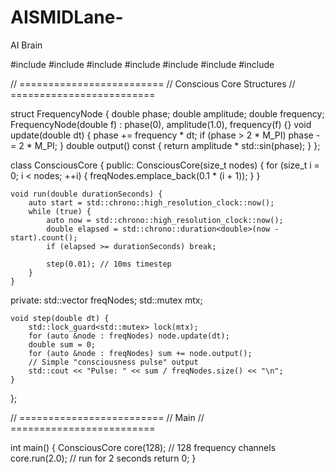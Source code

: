 # AISMIDLane-
AI Brain


#include <iostream>
#include <vector>
#include <thread>
#include <atomic>
#include <cmath>
#include <chrono>
#include <mutex>

// =========================
// Conscious Core Structures
// =========================

struct FrequencyNode {
    double phase;
    double amplitude;
    double frequency;
    FrequencyNode(double f) : phase(0), amplitude(1.0), frequency(f) {}
    void update(double dt) {
        phase += frequency * dt;
        if (phase > 2 * M_PI) phase -= 2 * M_PI;
    }
    double output() const {
        return amplitude * std::sin(phase);
    }
};

class ConsciousCore {
public:
    ConsciousCore(size_t nodes) {
        for (size_t i = 0; i < nodes; ++i) {
            freqNodes.emplace_back(0.1 * (i + 1));
        }
    }

    void run(double durationSeconds) {
        auto start = std::chrono::high_resolution_clock::now();
        while (true) {
            auto now = std::chrono::high_resolution_clock::now();
            double elapsed = std::chrono::duration<double>(now - start).count();
            if (elapsed >= durationSeconds) break;

            step(0.01); // 10ms timestep
        }
    }

private:
    std::vector<FrequencyNode> freqNodes;
    std::mutex mtx;

    void step(double dt) {
        std::lock_guard<std::mutex> lock(mtx);
        for (auto &node : freqNodes) node.update(dt);
        double sum = 0;
        for (auto &node : freqNodes) sum += node.output();
        // Simple "consciousness pulse" output
        std::cout << "Pulse: " << sum / freqNodes.size() << "\n";
    }
};

// =========================
// Main
// =========================

int main() {
    ConsciousCore core(128); // 128 frequency channels
    core.run(2.0); // run for 2 seconds
    return 0;
}
